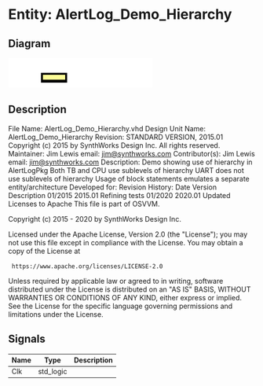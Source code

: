 # Entity: AlertLog_Demo_Hierarchy

## Diagram

![Diagram](AlertLog_Demo_Hierarchy.svg "Diagram")
## Description

 File Name:         AlertLog_Demo_Hierarchy.vhd
 Design Unit Name:  AlertLog_Demo_Hierarchy
 Revision:          STANDARD VERSION,  2015.01
 Copyright (c) 2015 by SynthWorks Design Inc.  All rights reserved.
 Maintainer:        Jim Lewis      email:  jim@synthworks.com
 Contributor(s):
    Jim Lewis      email:  jim@synthworks.com
 Description:
   Demo showing use of hierarchy in AlertLogPkg
   Both TB and CPU use sublevels of hierarchy
   UART does not use sublevels of hierarchy
   Usage of block statements emulates a separate entity/architecture
 Developed for:
 Revision History:
   Date      Version    Description
   01/2015   2015.01    Refining tests
   01/2020   2020.01    Updated Licenses to Apache
 This file is part of OSVVM.
 
 Copyright (c) 2015 - 2020 by SynthWorks Design Inc.  
 
 Licensed under the Apache License, Version 2.0 (the "License");
 you may not use this file except in compliance with the License.
 You may obtain a copy of the License at
 
     https://www.apache.org/licenses/LICENSE-2.0
 
 Unless required by applicable law or agreed to in writing, software
 distributed under the License is distributed on an "AS IS" BASIS,
 WITHOUT WARRANTIES OR CONDITIONS OF ANY KIND, either express or implied.
 See the License for the specific language governing permissions and
 limitations under the License.
 
## Signals

| Name | Type      | Description |
| ---- | --------- | ----------- |
| Clk  | std_logic |             |
